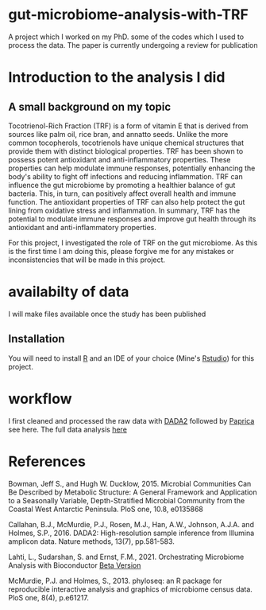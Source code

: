 # gut-microbiome-analysis-with-TRF
 A project which I worked on my PhD. some of the codes which I used to process the data. The paper is currently undergoing a review for publication


# Introduction to the analysis I did
## A small background on my topic

Tocotrienol-Rich Fraction (TRF) is a form of vitamin E that is derived from sources like palm oil, rice bran, and annatto seeds. Unlike the more common tocopherols, tocotrienols have unique chemical structures that provide them with distinct biological properties. TRF has been shown to possess potent antioxidant and anti-inflammatory properties. These properties can help modulate immune responses, potentially enhancing the body's ability to fight off infections and reducing inflammation. TRF can influence the gut microbiome by promoting a healthier balance of gut bacteria. This, in turn, can positively affect overall health and immune function. The antioxidant properties of TRF can also help protect the gut lining from oxidative stress and inflammation. In summary, TRF has the potential to modulate immune responses and improve gut health through its antioxidant and anti-inflammatory properties. 

For this project, I investigated the role of TRF on the gut microbiome. As this is the first time I am doing this, please forgive me for any mistakes or inconsistencies that will be made in this project.

# availabilty of data

I will make files available once the study has been published

## Installation

You will need to install [R](https://www.r-project.org/) and an IDE of your choice (Mine's [Rstudio](https://posit.co/download/rstudio-desktop/)) for this project.

# workflow

I first cleaned and processed the raw data with [DADA2](https://benjjneb.github.io/dada2/tutorial.html) followed by [Paprica](https://github.com/bowmanjeffs/paprica) see here. The full data analysis [here](https://github.com/aarondemingg/gut-microbiome-analysis-with-TRF/blob/main/R/analysis.r)

# References 

Bowman, Jeff S., and Hugh W. Ducklow, 2015. Microbial Communities Can Be Described by Metabolic Structure: A General Framework and Application to a Seasonally Variable, Depth-Stratified Microbial Community from the Coastal West Antarctic Peninsula. PloS one, 10.8, e0135868

Callahan, B.J., McMurdie, P.J., Rosen, M.J., Han, A.W., Johnson, A.J.A. and Holmes, S.P., 2016. DADA2: High-resolution sample inference from Illumina amplicon data. Nature methods, 13(7), pp.581-583.

Lahti, L., Sudarshan, S. and Ernst, F.M., 2021. Orchestrating Microbiome Analysis with Bioconductor [Beta Version](https://microbiome.github.io/OMA/docs/devel/#ref-OMA) 

McMurdie, P.J. and Holmes, S., 2013. phyloseq: an R package for reproducible interactive analysis and graphics of microbiome census data. PloS one, 8(4), p.e61217.